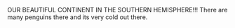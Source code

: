OUR BEAUTIFUL CONTINENT IN THE SOUTHERN HEMISPHERE!!!
There are many penguins there and its very cold out there.
